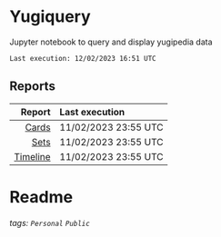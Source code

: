 # Yugiquery
Jupyter notebook to query and display yugipedia data

    Last execution: 12/02/2023 16:51 UTC

## Reports

|                    Report | Last execution       |
| -------------------------:|:-------------------- |
| [Cards](Cards.html) | 11/02/2023 23:55 UTC |
| [Sets](Sets.html) | 11/02/2023 23:55 UTC |
| [Timeline](Timeline.html) | 11/02/2023 23:55 UTC |

# Readme

###### tags: `Personal` `Public`
